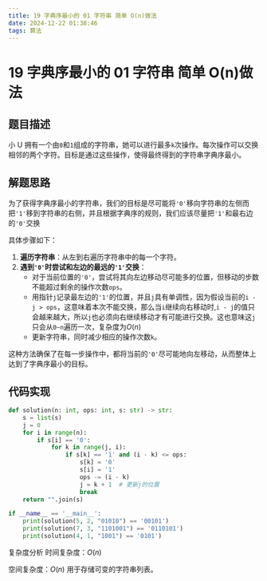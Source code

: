 ```yaml
---
title: 19 字典序最小的 01 字符串 简单 O(n)做法
date: 2024-12-22 01:38:46
tags: 算法
---
```


# 19 字典序最小的 01 字符串 简单 O(n)做法

## 题目描述

小 U 拥有一个由`0`和`1`组成的字符串，她可以进行最多`k`次操作。每次操作可以交换相邻的两个字符。目标是通过这些操作，使得最终得到的字符串字典序最小。

## 解题思路

为了获得字典序最小的字符串，我们的目标是尽可能将`'0'`移向字符串的左侧而把`'1'`移到字符串的右侧，并且根据字典序的规则，我们应该尽量把`'1'`和最右边的`'0'`交换

具体步骤如下：

1. **遍历字符串**：从左到右遍历字符串中的每一个字符。
2. **遇到`'0'`时尝试和左边的最远的`'1'`交换**：
   - 对于当前位置的`'0'`，尝试将其向左边移动尽可能多的位置，但移动的步数不能超过剩余的操作次数`ops`。
   - 用指针`j`记录最左边的`'1'`的位置，并且`j`具有单调性，因为假设当前的`i - j > ops`，这意味着本次不能交换，那么当`i`继续向右移动时,`i - j`的值只会越来越大，所以`j`也必须向右继续移动才有可能进行交换。这也意味这`j`只会从`0~n`遍历一次，复杂度为$O(n)$
   - 更新字符串，同时减少相应的操作次数`k`。

这种方法确保了在每一步操作中，都将当前的`'0'`尽可能地向左移动，从而整体上达到了字典序最小的目标。

## 代码实现

```python
def solution(n: int, ops: int, s: str) -> str:
    s = list(s)
    j = 0
    for i in range(n):
        if s[i] == '0':
            for k in range(j, i):
                if s[k] == '1' and (i - k) <= ops:
                    s[k] = '0'
                    s[i] = '1'
                    ops -= (i - k)
                    j = k + 1  # 更新j的位置
                    break
    return "".join(s)

if __name__ == '__main__':
    print(solution(5, 2, "01010") == '00101')
    print(solution(7, 3, "1101001") == '0110101')
    print(solution(4, 1, "1001") == '0101')
```

复杂度分析
时间复杂度：$O(n)$

空间复杂度：$O(n)$
用于存储可变的字符串列表。
